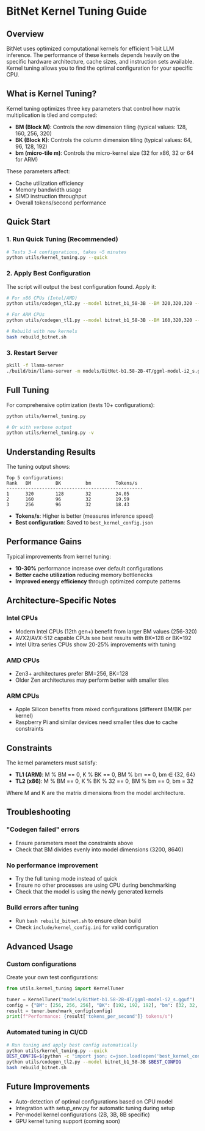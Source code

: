 # BitNet Kernel Tuning Guide

## Overview

BitNet uses optimized computational kernels for efficient 1-bit LLM inference. The performance of these kernels depends heavily on the specific hardware architecture, cache sizes, and instruction sets available. Kernel tuning allows you to find the optimal configuration for your specific CPU.

## What is Kernel Tuning?

Kernel tuning optimizes three key parameters that control how matrix multiplication is tiled and computed:

- **BM (Block M)**: Controls the row dimension tiling (typical values: 128, 160, 256, 320)
- **BK (Block K)**: Controls the column dimension tiling (typical values: 64, 96, 128, 192)
- **bm (micro-tile m)**: Controls the micro-kernel size (32 for x86, 32 or 64 for ARM)

These parameters affect:
- Cache utilization efficiency
- Memory bandwidth usage
- SIMD instruction throughput
- Overall tokens/second performance

## Quick Start

### 1. Run Quick Tuning (Recommended)

```bash
# Tests 3-4 configurations, takes ~5 minutes
python utils/kernel_tuning.py --quick
```

### 2. Apply Best Configuration

The script will output the best configuration found. Apply it:

```bash
# For x86 CPUs (Intel/AMD)
python utils/codegen_tl2.py --model bitnet_b1_58-3B --BM 320,320,320 --BK 128,128,128 --bm 32,32,32

# For ARM CPUs
python utils/codegen_tl1.py --model bitnet_b1_58-3B --BM 160,320,320 --BK 64,128,64 --bm 32,64,32

# Rebuild with new kernels
bash rebuild_bitnet.sh
```

### 3. Restart Server

```bash
pkill -f llama-server
./build/bin/llama-server -m models/BitNet-b1.58-2B-4T/ggml-model-i2_s.gguf --host 0.0.0.0 --port 8081
```

## Full Tuning

For comprehensive optimization (tests 10+ configurations):

```bash
python utils/kernel_tuning.py

# Or with verbose output
python utils/kernel_tuning.py -v
```

## Understanding Results

The tuning output shows:

```
Top 5 configurations:
Rank   BM         BK         bm         Tokens/s    
--------------------------------------------------
1      320        128        32         24.05       
2      160        96         32         19.59       
3      256        96         32         18.43       
```

- **Tokens/s**: Higher is better (measures inference speed)
- **Best configuration**: Saved to `best_kernel_config.json`

## Performance Gains

Typical improvements from kernel tuning:
- **10-30%** performance increase over default configurations
- **Better cache utilization** reducing memory bottlenecks
- **Improved energy efficiency** through optimized compute patterns

## Architecture-Specific Notes

### Intel CPUs
- Modern Intel CPUs (12th gen+) benefit from larger BM values (256-320)
- AVX2/AVX-512 capable CPUs see best results with BK=128 or BK=192
- Intel Ultra series CPUs show 20-25% improvements with tuning

### AMD CPUs
- Zen3+ architectures prefer BM=256, BK=128
- Older Zen architectures may perform better with smaller tiles

### ARM CPUs
- Apple Silicon benefits from mixed configurations (different BM/BK per kernel)
- Raspberry Pi and similar devices need smaller tiles due to cache constraints

## Constraints

The kernel parameters must satisfy:
- **TL1 (ARM)**: M % BM == 0, K % BK == 0, BM % bm == 0, bm ∈ {32, 64}
- **TL2 (x86)**: M % BM == 0, K % BK % 32 == 0, BM % bm == 0, bm = 32

Where M and K are the matrix dimensions from the model architecture.

## Troubleshooting

### "Codegen failed" errors
- Ensure parameters meet the constraints above
- Check that BM divides evenly into model dimensions (3200, 8640)

### No performance improvement
- Try the full tuning mode instead of quick
- Ensure no other processes are using CPU during benchmarking
- Check that the model is using the newly generated kernels

### Build errors after tuning
- Run `bash rebuild_bitnet.sh` to ensure clean build
- Check `include/kernel_config.ini` for valid configuration

## Advanced Usage

### Custom configurations

Create your own test configurations:

```python
from utils.kernel_tuning import KernelTuner

tuner = KernelTuner("models/BitNet-b1.58-2B-4T/ggml-model-i2_s.gguf")
config = {"BM": [256, 256, 256], "BK": [192, 192, 192], "bm": [32, 32, 32]}
result = tuner.benchmark_config(config)
print(f"Performance: {result['tokens_per_second']} tokens/s")
```

### Automated tuning in CI/CD

```bash
# Run tuning and apply best config automatically
python utils/kernel_tuning.py --quick
BEST_CONFIG=$(python -c "import json; c=json.load(open('best_kernel_config.json')); print(f\"--BM {','.join(map(str,c['config']['BM']))} --BK {','.join(map(str,c['config']['BK']))} --bm {','.join(map(str,c['config']['bm']))}\")")
python utils/codegen_tl2.py --model bitnet_b1_58-3B $BEST_CONFIG
bash rebuild_bitnet.sh
```

## Future Improvements

- Auto-detection of optimal configurations based on CPU model
- Integration with setup_env.py for automatic tuning during setup
- Per-model kernel configurations (2B, 3B, 8B specific)
- GPU kernel tuning support (coming soon)